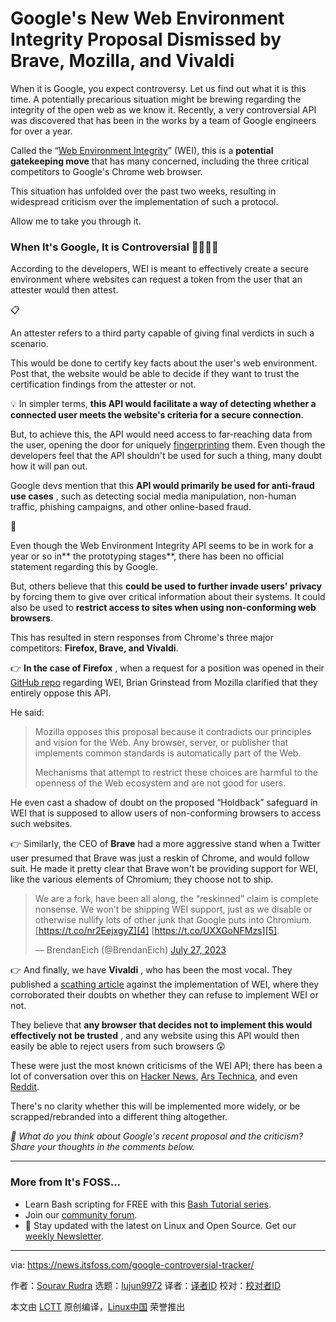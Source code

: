 [#]: subject: "Google's New Web Environment Integrity Proposal Dismissed by Brave, Mozilla, and Vivaldi"
[#]: via: "https://news.itsfoss.com/google-controversial-tracker/"
[#]: author: "Sourav Rudra https://news.itsfoss.com/author/sourav/"
[#]: collector: "lujun9972"
[#]: translator: " "
[#]: reviewer: " "
[#]: publisher: " "
[#]: url: " "

Google's New Web Environment Integrity Proposal Dismissed by Brave, Mozilla, and Vivaldi
======
When it is Google, you expect controversy. Let us find out what it is
this time.
A potentially precarious situation might be brewing regarding the integrity of the open web as we know it. Recently, a very controversial API was discovered that has been in the works by a team of Google engineers for over a year.

Called the “[Web Environment Integrity][1]” (WEI), this is a **potential gatekeeping move** that has many concerned, including the three critical competitors to Google's Chrome web browser.

This situation has unfolded over the past two weeks, resulting in widespread criticism over the implementation of such a protocol.

Allow me to take you through it.

### When It's Google, It is Controversial 🤦‍♂️🤦‍♀️

According to the developers, WEI is meant to effectively create a secure environment where websites can request a token from the user that an attester would then attest.

📋

An attester refers to a third party capable of giving final verdicts in such a scenario.

This would be done to certify key facts about the user's web environment. Post that, the website would be able to decide if they want to trust the certification findings from the attester or not.

💡 In simpler terms, **this API would facilitate a way of detecting whether a connected user meets the website's criteria for a secure connection**.

But, to achieve this, the API would need access to far-reaching data from the user, opening the door for uniquely [fingerprinting][2] them. Even though the developers feel that the API shouldn't be used for such a thing, many doubt how it will pan out.

Google devs mention that this **API would primarily be used for anti-fraud use cases** , such as detecting social media manipulation, non-human traffic, phishing campaigns, and other online-based fraud.

🚧

Even though the Web Environment Integrity API seems to be in work for a year or so in** the prototyping stages**, there has been no official statement regarding this by Google.

But, others believe that this **could be used to further invade users' privacy** by forcing them to give over critical information about their systems. It could also be used to **restrict access to sites when using non-conforming web browsers**.

This has resulted in stern responses from Chrome's three major competitors: **Firefox, Brave, and Vivaldi**.

👉 **In the case of Firefox** , when a request for a position was opened in their [GitHub repo][3] regarding WEI, Brian Grinstead from Mozilla clarified that they entirely oppose this API.

He said:

> Mozilla opposes this proposal because it contradicts our principles and vision for the Web. Any browser, server, or publisher that implements common standards is automatically part of the Web.
>
> Mechanisms that attempt to restrict these choices are harmful to the openness of the Web ecosystem and are not good for users.

He even cast a shadow of doubt on the proposed “Holdback” safeguard in WEI that is supposed to allow users of non-conforming browsers to access such websites.

👉 Similarly, the CEO of **Brave** had a more aggressive stand when a Twitter user presumed that Brave was just a reskin of Chrome, and would follow suit. He made it pretty clear that Brave won't be providing support for WEI, like the various elements of Chromium; they choose not to ship.

> We are a fork, have been all along, the “reskinned” claim is complete nonsense. We won’t be shipping WEI support, just as we disable or otherwise nullify lots of other junk that Google puts into Chromium. [https://t.co/nr2EejxgyZ][4] [https://t.co/UXXGoNFMzs][5].
>
> — BrendanEich (@BrendanEich) [July 27, 2023][6]

👉 And finally, we have **Vivaldi** , who has been the most vocal. They published a [scathing article][7] against the implementation of WEI, where they corroborated their doubts on whether they can refuse to implement WEI or not.

They believe that **any browser that decides not to implement this would effectively not be trusted** , and any website using this API would then easily be able to reject users from such browsers 😲

These were just the most known criticisms of the WEI API; there has been a lot of conversation over this on [Hacker News][8], [Ars Technica][9], and even [Reddit][10].

There's no clarity whether this will be implemented more widely, or be scrapped/rebranded into a different thing altogether.

_💬 What do you think about Google's recent proposal and the criticism? Share your thoughts in the comments below._

* * *

### More from It's FOSS...

  * Learn Bash scripting for FREE with this [Bash Tutorial series][11].
  * Join our [community forum][12].
  * 📩 Stay updated with the latest on Linux and Open Source. Get our [weekly Newsletter][13].



--------------------------------------------------------------------------------

via: https://news.itsfoss.com/google-controversial-tracker/

作者：[Sourav Rudra][a]
选题：[lujun9972][b]
译者：[译者ID](https://github.com/译者ID)
校对：[校对者ID](https://github.com/校对者ID)

本文由 [LCTT](https://github.com/LCTT/TranslateProject) 原创编译，[Linux中国](https://linux.cn/) 荣誉推出

[a]: https://news.itsfoss.com/author/sourav/
[b]: https://github.com/lujun9972
[1]: https://github.com/RupertBenWiser/Web-Environment-Integrity?ref=news.itsfoss.com
[2]: https://www.mozilla.org/en-US/firefox/features/block-fingerprinting/?ref=news.itsfoss.com
[3]: https://github.com/mozilla/standards-positions/issues/852?ref=news.itsfoss.com#issuecomment-1648820747
[4]: https://t.co/nr2EejxgyZ?ref=news.itsfoss.com
[5]: https://t.co/UXXGoNFMzs?ref=news.itsfoss.com
[6]: https://twitter.com/BrendanEich/status/1684561924191842304?ref_src=twsrc%5Etfw&ref=news.itsfoss.com
[7]: https://vivaldi.com/blog/googles-new-dangerous-web-environment-integrity-spec/?ref=news.itsfoss.com
[8]: https://news.ycombinator.com/item?id=36817305&ref=news.itsfoss.com
[9]: https://arstechnica.com/gadgets/2023/07/googles-web-integrity-api-sounds-like-drm-for-the-web/?ref=news.itsfoss.com
[10]: https://www.reddit.com/r/linux/comments/15decdb/googles_nightmare_web_integrity_api_wants_a_drm/?ref=news.itsfoss.com
[11]: https://linuxhandbook.com/tag/bash-beginner/
[12]: https://itsfoss.community/
[13]: https://itsfoss.com/newsletter/
